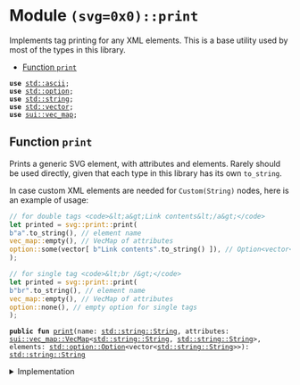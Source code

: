 
<a name="(svg=0x0)_print"></a>

# Module `(svg=0x0)::print`

Implements tag printing for any XML elements. This is a base utility used by
most of the types in this library.


-  [Function `print`](#(svg=0x0)_print_print)


<pre><code><b>use</b> <a href="../../.doc-deps/std/ascii.md#std_ascii">std::ascii</a>;
<b>use</b> <a href="../../.doc-deps/std/option.md#std_option">std::option</a>;
<b>use</b> <a href="../../.doc-deps/std/string.md#std_string">std::string</a>;
<b>use</b> <a href="../../.doc-deps/std/vector.md#std_vector">std::vector</a>;
<b>use</b> <a href="../../.doc-deps/sui/vec_map.md#sui_vec_map">sui::vec_map</a>;
</code></pre>



<a name="(svg=0x0)_print_print"></a>

## Function `print`

Prints a generic SVG element, with attributes and elements. Rarely should be
used directly, given that each type in this library has its own <code>to_string</code>.

In case custom XML elements are needed for <code>Custom(String)</code> nodes, here is
an example of usage:

```rust
// for double tags <code>&lt;a&gt;Link contents&lt;/a&gt;</code>
let printed = svg::print::print(
b"a".to_string(), // element name
vec_map::empty(), // VecMap of attributes
option::some(vector[ b"Link contents".to_string() ]), // Option<vector<String>> of elements
);

// for single tag <code>&lt;br /&gt;</code>
let printed = svg::print::print(
b"br".to_string(), // element name
vec_map::empty(), // VecMap of attributes
option::none(), // empty option for single tags
);
```


<pre><code><b>public</b> <b>fun</b> <a href="../svg/print.md#(svg=0x0)_print">print</a>(name: <a href="../../.doc-deps/std/string.md#std_string_String">std::string::String</a>, attributes: <a href="../../.doc-deps/sui/vec_map.md#sui_vec_map_VecMap">sui::vec_map::VecMap</a>&lt;<a href="../../.doc-deps/std/string.md#std_string_String">std::string::String</a>, <a href="../../.doc-deps/std/string.md#std_string_String">std::string::String</a>&gt;, elements: <a href="../../.doc-deps/std/option.md#std_option_Option">std::option::Option</a>&lt;vector&lt;<a href="../../.doc-deps/std/string.md#std_string_String">std::string::String</a>&gt;&gt;): <a href="../../.doc-deps/std/string.md#std_string_String">std::string::String</a>
</code></pre>



<details>
<summary>Implementation</summary>


<pre><code><b>public</b> <b>fun</b> <a href="../svg/print.md#(svg=0x0)_print">print</a>(
    name: String,
    attributes: VecMap&lt;String, String&gt;,
    elements: Option&lt;vector&lt;String&gt;&gt;,
): String {
    <b>let</b> <b>mut</b> <a href="../svg/svg.md#(svg=0x0)_svg">svg</a> = b"&lt;".to_string();
    <a href="../svg/svg.md#(svg=0x0)_svg">svg</a>.append(name);
    <b>let</b> (keys, values) = attributes.into_keys_values();
    <b>let</b> length = keys.length();
    <b>if</b> (length &gt; 0) <a href="../svg/svg.md#(svg=0x0)_svg">svg</a>.append(b" ".to_string());
    length.do!(|i| {
        <a href="../svg/svg.md#(svg=0x0)_svg">svg</a>.append(keys[i]);
        <a href="../svg/svg.md#(svg=0x0)_svg">svg</a>.append(b"='".to_string());
        <a href="../svg/svg.md#(svg=0x0)_svg">svg</a>.append(values[i]);
        <a href="../svg/svg.md#(svg=0x0)_svg">svg</a>.append(<b>if</b> (i &lt; length - 1) { b"' " } <b>else</b> { b"'" }.to_string());
    });
    <b>if</b> (elements.is_none()) {
        <a href="../svg/svg.md#(svg=0x0)_svg">svg</a>.append(b"/&gt;".to_string());
        <b>return</b> <a href="../svg/svg.md#(svg=0x0)_svg">svg</a>
    };
    <a href="../svg/svg.md#(svg=0x0)_svg">svg</a>.append(b"&gt;".to_string());
    elements.do!(|vec| vec.do!(|el| <a href="../svg/svg.md#(svg=0x0)_svg">svg</a>.append(el)));
    <a href="../svg/svg.md#(svg=0x0)_svg">svg</a>.append(b"&lt;/".to_string());
    <a href="../svg/svg.md#(svg=0x0)_svg">svg</a>.append(name);
    <a href="../svg/svg.md#(svg=0x0)_svg">svg</a>.append(b"&gt;".to_string());
    <a href="../svg/svg.md#(svg=0x0)_svg">svg</a>
}
</code></pre>



</details>
